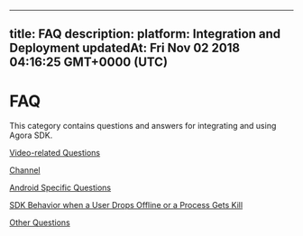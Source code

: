 
---
title: FAQ
description: 
platform: Integration and Deployment
updatedAt: Fri Nov 02 2018 04:16:25 GMT+0000 (UTC)
---
# FAQ

This category contains questions and answers for integrating and using Agora SDK.

[Video-related Questions](../../en/Agora%20Platform/video_how_to.md)

[Channel](../../en/Agora%20Platform/channel_faq.md)

[Android Specific Questions](../../en/Agora%20Platform/android_related.md)

[SDK Behavior when a User Drops Offline or a Process Gets Kill](../../en/Agora%20Platform/sdk_behaviors.md)

[Other Questions](../../en/Agora%20Platform/other_questions_how_to.md)

